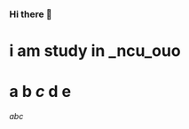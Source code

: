 ### Hi there 👋
# i am study in _ncu_ouo
# **a b _c_ d e**
*abc*
<!--
**qazxcvbnmkoiuytrew/qazxcvbnmkoiuytrew** is a ✨ _special_ ✨ repository because its `README.md` (this file) appears on your GitHub profile.

Here are some ideas to get you started:

- 🔭 I’m currently working on ...
- 🌱 I’m currently learning ...
- 👯 I’m looking to collaborate on ...
- 🤔 I’m looking for help with ...
- 💬 Ask me about ...
- 📫 How to reach me: ...
- 😄 Pronouns: ...
- ⚡ Fun fact: ...
-->
